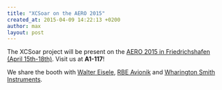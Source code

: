 ```yaml
---
title: "XCSoar on the AERO 2015"
created_at: 2015-04-09 14:22:13 +0200
author: max
layout: post
---
```


The XCSoar project will be present on the
[AERO 2015 in Friedrichshafen (April 15th-18th)](http://www.aero-expo.com/).
Visit us at **A1-117**!

We share the booth with [Walter Eisele](http://www.monte-baldo.de/),
[RBE Avionik](https://rbe-avionik.de/) and
[Wharington Smith Instruments](http://wharingtonsmith.com/).
